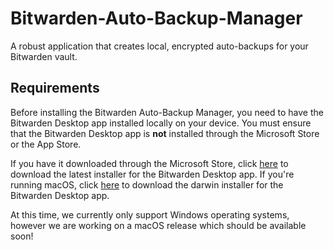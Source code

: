 # Bitwarden-Auto-Backup-Manager
A robust application that creates local, encrypted auto-backups for your Bitwarden vault.

## Requirements
Before installing the Bitwarden Auto-Backup Manager, you need to have the Bitwarden Desktop app installed locally on your device. You must ensure that the Bitwarden Desktop app is **not** installed through the Microsoft Store or the App Store.

If you have it downloaded through the Microsoft Store, click <a href='https://vault.bitwarden.com/download/?app=desktop&platform=windows'>here</a> to download the latest installer for the Bitwarden Desktop app. If you're running macOS, click <a href='https://vault.bitwarden.com/download/?app=desktop&platform=mac'>here</a> to download the darwin installer for the Bitwarden Desktop app.

At this time, we currently only support Windows operating systems, however we are working on a macOS release which should be available soon!
